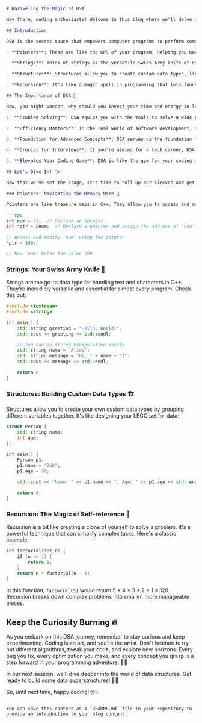 

```markdown
# Unraveling the Magic of DSA

Hey there, coding enthusiasts! Welcome to this blog where we'll delve into the fascinating world of Data Structures and Algorithms (DSA) using C++. 

## Introduction

DSA is the secret sauce that empowers computer programs to perform complex tasks efficiently. It's like the blueprint and tools in the hands of a skilled architect and builder. But before we dive into the nitty-gritty, let's get a clear view of what DSA encompasses:

- **Pointers**: These are like the GPS of your program, helping you navigate through memory locations with precision.

- **Strings**: Think of strings as the versatile Swiss Army knife of data. They're essential for handling text in your programs.

- **Structures**: Structures allow you to create custom data types, like building blocks for your data.

- **Recursion**: It's like a magic spell in programming that lets functions call themselves, creating elegant and powerful solutions.

## The Importance of DSA 🚀

Now, you might wonder, why should you invest your time and energy in learning DSA? Well, let's shed some light on that:

1. **Problem Solving**: DSA equips you with the tools to solve a wide range of problems, from simple to incredibly complex. It's like having a Swiss Army knife for tackling coding challenges.

2. **Efficiency Matters**: In the real world of software development, speed matters. DSA helps you write code that runs faster and consumes fewer resources, making your software snappy and responsive.

3. **Foundation for Advanced Concepts**: DSA serves as the foundation for more advanced computer science concepts. Once you grasp DSA, concepts like machine learning and artificial intelligence become much more accessible.

4. **Crucial for Interviews**: If you're aiming for a tech career, DSA is often a major part of technical interviews. Knowing DSA can be your ticket to landing that dream job.

5. **Elevates Your Coding Game**: DSA is like the gym for your coding muscles. It strengthens your problem-solving skills, making you a better programmer overall.

## Let's Dive In! 🏊‍♂️

Now that we've set the stage, it's time to roll up our sleeves and get our hands dirty with some code🧑‍💻. We'll start with the building blocks:

### Pointers: Navigating the Memory Maze 🧭

Pointers are like treasure maps in C++. They allow you to access and manipulate data in memory directly. Here's a sneak peek:

```cpp
int num = 42;  // Declare an integer
int *ptr = &num;  // Declare a pointer and assign the address of 'num'

// Access and modify 'num' using the pointer
*ptr = 100;

// Now 'num' holds the value 100
```

### Strings: Your Swiss Army Knife 🍴

Strings are the go-to data type for handling text and characters in C++. They're incredibly versatile and essential for almost every program. Check this out:

```cpp
#include <iostream>
#include <string>

int main() {
    std::string greeting = "Hello, World!";
    std::cout << greeting << std::endl;

    // You can do string manipulation easily
    std::string name = "Alice";
    std::string message = "Hi, " + name + "!";
    std::cout << message << std::endl;

    return 0;
}
```

### Structures: Building Custom Data Types 🏗️

Structures allow you to create your own custom data types by grouping different variables together. It's like designing your LEGO set for data:

```cpp
struct Person {
    std::string name;
    int age;
};

int main() {
    Person p1;
    p1.name = "Bob";
    p1.age = 30;

    std::cout << "Name: " << p1.name << ", Age: " << p1.age << std::endl;

    return 0;
}
```

### Recursion: The Magic of Self-reference 🔄

Recursion is a bit like creating a clone of yourself to solve a problem. It's a powerful technique that can simplify complex tasks. Here's a classic example:

```cpp
int factorial(int n) {
    if (n <= 1) {
        return 1;
    }
    return n * factorial(n - 1);
}
```

In this function, `factorial(5)` would return 5 * 4 * 3 * 2 * 1 = 120. Recursion breaks down complex problems into smaller, more manageable pieces.

## Keep the Curiosity Burning 🔥

As you embark on this DSA journey, remember to stay curious and keep experimenting. Coding is an art, and you're the artist. Don't hesitate to try out different algorithms, tweak your code, and explore new horizons. Every bug you fix, every optimization you make, and every concept you grasp is a step forward in your programming adventure. 🎨🚀

In our next session, we'll dive deeper into the world of data structures. Get ready to build some data superstructures! 🌆💾

So, until next time, happy coding! 🤓✨
```

You can save this content as a `README.md` file in your repository to provide an introduction to your blog content.
